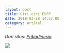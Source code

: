 ```yaml
---
layout: post
title: Ciri-ciri ESFP
date: 2018-03-28 14:57:00
category: artikel
---
```


_Dari situs: [Pribadinesia](http://www.pribadinesia.com/2016/07/tipe-kepribadian-esfp.html)_

![](https://2.bp.blogspot.com/-o_jVjL_jN5o/V3WcmkHufxI/AAAAAAAABAA/GXcx_h1kFPoyfYZqy2yy2IcnaLVfc5B5wCLcB/s400/esfp.jpg)

